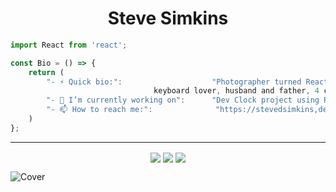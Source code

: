 <h1 align="center"> Steve Simkins </h1>

```javascript
import React from 'react'; 

const Bio = () => {
	return (
		"- ⚡ Quick bio:":                    "Photographer turned React Developer, coffee addict, 
						        keyboard lover, husband and father, 4 cats",
		"- 🔭 I’m currently working on":      "Dev Clock project using React",
		"- 📫 How to reach me:":              "https://stevedsimkins,dev",
	)
};
```
----

<p align="center">
	<a href="https://stevedsimkins.dev" target="blank"><img align="center" src="https://img.icons8.com/fluent/48/000000/domain.png"/></a>
	<a href="https://twitter.com/stevedsimkins" target="blank"><img align="center" src="https://img.icons8.com/fluent/48/000000/twitter.png"/></a> 
	<a href="https://instagram.com/stevedylanphoto" target="blank"><img align="center" src="https://img.icons8.com/fluent/48/000000/instagram-new.png"/></a>
</p>

![Cover](https://raw.githubusercontent.com/stevedsimkins/stevedylanphoto2/main/img-gowest/img-gowest-07.jpg)
